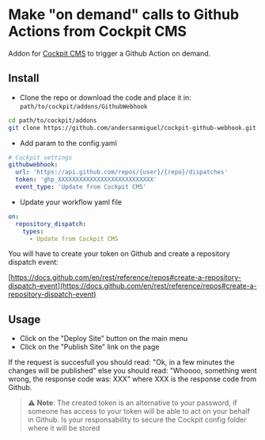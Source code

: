 # Make "on demand" calls to Github Actions from Cockpit CMS

Addon for [Cockpit CMS](https://getcockpit.com/) to trigger a Github Action on demand.

## Install

* Clone the repo or download the code and place it in: `path/to/cockpit/addons/GithubWebhook`

```bash
cd path/to/cockpit/addons
git clone https://github.com/andersanmiguel/cockpit-github-webhook.git GithubWebhook
```

* Add param to the config.yaml

```yaml
# Cockpit settings
githubwebhook:
  url: 'https://api.github.com/repos/{user}/{repo}/dispatches'
  token: 'ghp_XXXXXXXXXXXXXXXXXXXXXXXXXXX'
  event_type: 'Update from Cockpit CMS'
```

* Update your workflow yaml file
```yaml
on:
  repository_dispatch:
    types:
      - Update from Cockpit CMS
```

You will have to create your token on Github and create a repository dispatch event:

[https://docs.github.com/en/rest/reference/repos#create-a-repository-dispatch-event](https://docs.github.com/en/rest/reference/repos#create-a-repository-dispatch-event)

## Usage

* Click on the "Deploy Site" button on the main menu
* Click on the "Publish Site" link on the page

If the request is succesfull you should read: "Ok, in a few minutes the changes will be published" else you should read: "Whoooo, something went wrong, the response code was: XXX" where XXX is the response code from Github.

> :warning: **Note**: The created token is an alternative to your password, if someone has access to your token will be able to act on your behalf in Github. Is your responsability to secure the Cockpit config folder where it will be stored
 
